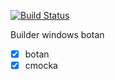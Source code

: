 [![Build Status](https://travis-ci.org/homdx/test-travis-deploy.svg?branch=master)](https://travis-ci.org/homdx/test-travis-deploy/)

Builder windows botan

* [x]  botan
* [x]  cmocka
